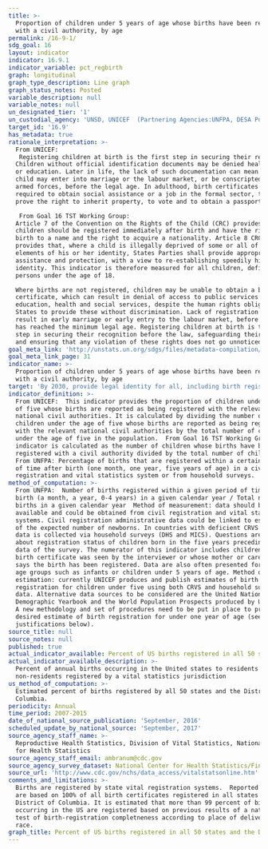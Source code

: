 ```yaml
---
title: >-
  Proportion of children under 5 years of age whose births have been registered
  with a civil authority, by age
permalink: /16-9-1/
sdg_goal: 16
layout: indicator
indicator: 16.9.1
indicator_variable: pct_regbirth
graph: longitudinal
graph_type_description: Line graph
graph_status_notes: Posted
variable_description: null
variable_notes: null
un_designated_tier: '1'
un_custodial_agency: 'UNSD, UNICEF  (Partnering Agencies:UNFPA, DESA Population Division)'
target_id: '16.9'
has_metadata: true
rationale_interpretation: >-
  From UNICEF: 
   Registering children at birth is the first step in securing their recognition before the law, safeguarding their rights, and ensuring that any violation of these rights does not go unnoticed. 
  Children without official identification documents may be denied health care
  or education. Later in life, the lack of such documentation can mean that a
  child may enter into marriage or the labour market, or be conscripted into the
  armed forces, before the legal age. In adulthood, birth certificates may be
  required to obtain social assistance or a job in the formal sector, to buy or
  prove the right to inherit property, to vote and to obtain a passport. 

   From Goal 16 TST Working Group: 
  Article 7 of the Convention on the Rights of the Child (CRC) provides that all
  children should be registered immediately after birth and have the right from
  birth to a name and the right to acquire a nationality. Article 8 CRC further
  provides that, where a child is illegally deprived of some or all of the
  elements of his or her identity, States Parties shall provide appropriate
  assistance and protection, with a view to re-establishing speedily his or her
  identity. This indicator is therefore measured for all children, defined as
  persons under the age of 18. 

  Where births are not registered, children may be unable to obtain a birth
  certificate, which can result in denial of access to public services including
  education, health and social services, despite the human rights obligations of
  States to provide these without discrimination. Lack of registration may also
  result in early marriage or early entry to the labour market, before the child
  has reached the minimum legal age. Registering children at birth is the first
  step in securing their recognition before the law, safeguarding their rights,
  and ensuring that any violation of these rights does not go unnoticed.
goal_meta_link: 'http://unstats.un.org/sdgs/files/metadata-compilation/Metadata-Goal-16.pdf'
goal_meta_link_page: 31
indicator_name: >-
  Proportion of children under 5 years of age whose births have been registered
  with a civil authority, by age
target: 'By 2030, provide legal identity for all, including birth registration.'
indicator_definition: >-
  From UNICEF:  This indicator provides the proportion of children under the age
  of five whose births are reported as being registered with the relevant
  national civil authorities. It is calculated by dividing the number of
  children under the age of five whose births are reported as being registered
  with the relevant national civil authorities by the total number of children
  under the age of five in the population.  From Goal 16 TST Working Group: The
  indicator is calculated as the number of children whose births have been
  registered with a civil authority divided by the total number of children. 
  From UNFPA: Percentage of births that are registered within a certain period
  of time after birth (one month, one year, five years of age) in a civil
  registration and vital statistics system or from household surveys.
method_of_computation: >-
  From UNFPA:  Number of births registered within a given period of time after
  birth (a month, a year, 0-4 years) in a given calendar year / Total number of
  births in a given calendar year  Method of measurement: data should be
  available and could be obtained from civil registration and vital statistics
  systems. Civil registration administrative data could be linked to estimates
  of the expected number of newborns. In countries with deficient CRVS systems,
  data is collected via household surveys (DHS and MICS). Questions are asked
  about registration status of children born in the five years preceding the
  data of the survey. The numerator of this indicator includes children whose
  birth certificate was seen by the interviewer or whose mother or care-taker
  says the birth has been registered. Data are also often presented for other
  age groups such as infants or children under 5 years of age. Method of
  estimation: currently UNICEF produces and publish estimates of birth
  registration for children under five using both CRVS and household surveys
  data. Alternative data sources to be considered are the United Nations
  Demographic Yearbook and the World Population Prospects produced by UNPD-DESA.
  A new methodology and set of procedures need to be put in place to produce the
  desired estimate of birth registration for under one year of age (see
  justifications below).
source_title: null
source_notes: null
published: true
actual_indicator_available: Percent of US births registered in all 50 states and the District of Columbia
actual_indicator_available_description: >-
  Percent of annual births occurring in the United states to residents and
  non-residents registered by a vital statistics jurisdiction
us_method_of_computation: >-
  Estimated percent of births registered by all 50 states and the District of
  Columbia.
periodicity: Annual
time_period: 2007-2015
date_of_national_source_publication: 'September, 2016'
scheduled_update_by_national_source: 'September, 2017'
source_agency_staff_name: >-
  Reproductive Health Statistics, Division of Vital Statistics, National Center
  for Health Statistics
source_agency_staff_email: ambranum@cdc.gov
source_agency_survey_dataset: National Center for Health Statistics/Final natality data
source_url: 'http://www.cdc.gov/nchs/data_access/vitalstatsonline.htm'
comments_and_limitations: >-
  Births are registered by state vital registration systems.  Reported births
  are based on 100% of all birth certificates registered in all states and the
  District of Columbia. It is estimated that more than 99 percent of births
  occurring in the US are registered based on previous results of a national
  test of birth-registration completneness according to place of delivery and
  race.
graph_title: Percent of US births registered in all 50 states and the District of Columbia
---
```

